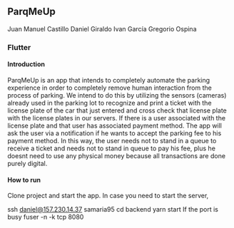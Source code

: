 ## ParqMeUp

Juan Manuel Castillo
Daniel Giraldo
Ivan García
Gregorio Ospina


### Flutter 

#### Introduction
ParqMeUp is an app that intends to completely automate the parking experience
in order to completely remove human interaction from the process of parking.
We intend to do this by utilizing the sensors (cameras) already used in the
parking lot to recognize and print a ticket with the license plate of the car
that just entered and cross check that license plate with the license plates in
our servers. If there is a user associated with the license plate and that user
has associated payment method. The app will ask the user via a notification if
he wants to accept the parking fee to his payment method.
In this way, the user needs not to stand in a queue to receive a ticket and needs
not to stand in queue to pay his fee, plus he doesnt need to use any physical
money because all transactions are done purely digital.

#### How to run
Clone project and start the app.
In case you need to start the server,

ssh daniel@157.230.14.37
samaria95
cd backend
yarn start
If the port is busy
fuser -n -k tcp 8080

